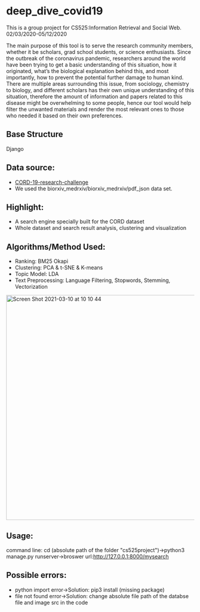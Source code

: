 # deep_dive_covid19

This is a group project for CS525:Information Retrieval and Social Web. 02/03/2020-05/12/2020

The main purpose of this tool is to serve the research community members, whether it be scholars, grad school students, or science enthusiasts. Since the outbreak of the coronavirus pandemic, researchers around the world have been trying to get a basic understanding of this situation, how it originated, what’s the biological explanation behind this, and most importantly, how to prevent the potential further damage to human kind. There are multiple areas surrounding this issue, from sociology, chemistry to biology, and different scholars has their own unique understanding of this situation, therefore the amount of information and papers related to this disease might be overwhelming to some people, hence our tool would help filter the unwanted materials and render the most relevant ones to those who needed it based on their own preferences.

## Base Structure
Django

## Data source:
* [CORD-19-research-challenge](https://www.kaggle.com/allen-institute-for-ai/CORD-19-research-challenge)
* We used the biorxiv_medrxiv/biorxiv_medrxiv/pdf_json data set.

## Highlight:
* A search engine specially built for the CORD dataset
* Whole dataset and search result analysis, clustering and visualization 

## Algorithms/Method Used:
* Ranking: BM25 Okapi
* Clustering: PCA & t-SNE & K-means
* Topic Model: LDA
* Text Preprocessing: Language Filtering, Stopwords, Stemming, Vectorization
 <img width="601" alt="Screen Shot 2021-03-10 at 10 10 44" src="https://user-images.githubusercontent.com/63271980/110650645-bb217700-8188-11eb-9563-fd2cdf2b10f9.png">

## Usage:
command line: cd (absolute path of the folder "cs525project")->python3 manage.py runserver->broswer url:http://127.0.0.1:8000/mysearch

## Possible errors:
* python import error->Solution: pip3 install (missing package)
* file not found error->Solution: change absolute file path of the databse file and image src in the code
